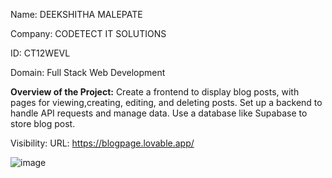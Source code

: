 Name: DEEKSHITHA MALEPATE

Company: CODETECT IT SOLUTIONS

ID: CT12WEVL

Domain:  Full Stack Web Development

**Overview of the Project:**
Create a frontend to display blog posts, with pages for viewing,creating, editing, and deleting posts. Set up a backend to handle API requests and manage data. Use a database like Supabase to store blog post.

Visibility: 
URL: https://blogpage.lovable.app/

![image](https://github.com/user-attachments/assets/be034ac6-2cc6-4f37-9891-d85c3401867e)




